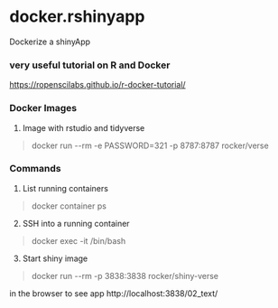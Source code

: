 # docker.rshinyapp
Dockerize a shinyApp 

### very useful tutorial on R and Docker 
https://ropenscilabs.github.io/r-docker-tutorial/

### Docker Images 

1. Image with rstudio and tidyverse 

> docker run --rm -e PASSWORD=321 -p 8787:8787 rocker/verse


### Commands

1. List running containers

> docker container ps

2. SSH into a running container 

> docker exec -it <container name> /bin/bash

3. Start shiny image

> docker run --rm  -p 3838:3838 rocker/shiny-verse

in the browser to see app http://localhost:3838/02_text/

